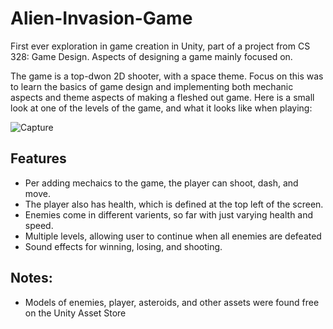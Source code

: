 # Alien-Invasion-Game
First ever exploration in game creation in Unity, part of a project from CS 328: Game Design. Aspects of designing a game mainly focused on.

The game is a top-dwon 2D shooter, with a space theme. Focus on this was to learn the basics of game design and implementing both mechanic aspects and theme aspects of making a fleshed out game. Here is a small look at one of the levels of the game, and what it looks like when playing:

![Capture](https://user-images.githubusercontent.com/64790218/231298159-9c5e1dac-ff38-4c43-9cd6-31de68fd2614.JPG)

## Features
* Per adding mechaics to the game, the player can shoot, dash, and move. 
* The player also has health, which is defined at the top left of the screen.
* Enemies come in different varients, so far with just varying health and speed.
* Multiple levels, allowing user to continue when all enemies are defeated
* Sound effects for winning, losing, and shooting.

## Notes:
* Models of enemies, player, asteroids, and other assets were found free on the Unity Asset Store
